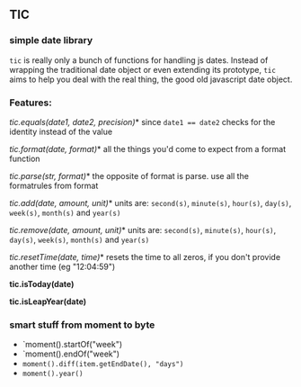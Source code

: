 ## TIC
### simple date library

`tic` is really only a bunch of functions for handling js dates. Instead of wrapping the traditional date object or even extending its prototype, `tic` aims to help you deal with the real thing, the good old javascript date object.

### Features:

**tic.equals(date1, date2, precision*)**
since `date1 == date2` checks for the identity instead of the value

**tic.format(date, format*)**
all the things you'd come to expect from a format function

**tic.parse(str, format*)**
the opposite of format is parse. use all the formatrules from format

**tic.add(date, amount, unit*)**
units are: `second(s)`, `minute(s)`, `hour(s)`, `day(s)`, `week(s)`, `month(s)` and `year(s)`

**tic.remove(date, amount, unit*)**
units are: `second(s)`, `minute(s)`, `hour(s)`, `day(s)`, `week(s)`, `month(s)` and `year(s)`

**tic.resetTime(date, time*)**
resets the time to all zeros, if you don't provide another time (eg "12:04:59")

**tic.isToday(date)**

**tic.isLeapYear(date)**

### smart stuff from moment to byte

* `moment().startOf("week")
* `moment().endOf("week")
* `moment().diff(item.getEndDate(), "days")`
* `moment().year()`
